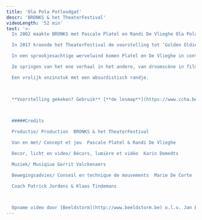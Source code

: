 ```yaml
---
title: 'Ola Pola Potloodgat'
descr: 'BRONKS & het TheaterFestival'
videoLength: '52 min'
text: '>-
  In 2002 maakte BRONKS met Pascale Platel en Randi De Vlieghe Ola Pola Potloodgat. Uitverkochte zalen, ellenlange tournees in binnen- en buitenland én winnaar van de Grote TheaterFestivalprijs.

  In 2017 kroonde het TheaterFestival de voorstelling tot ‘Golden Oldie’. Ola Pola Potloodgat werd voor de gelegenheid vanonder het stof gehaald en opnieuw getoond aan een breed publiek.Mensen die de voorstelling ooit zagen herinnerden zich plots weer waarom ze het toen zo goed vonden en een nieuw publiek raakte instant verliefd. Ontdek nu zelf wat Ola Pola Potloodgat zo uniek maakt. Misschien is je volgende kans pas over 15 jaar, aarzel dus niet.

  In een sprookjesachtige wervelwind komen Platel en De Vlieghe in contact met zeerovers, piranha’s, krokodillen en olifanten.

  Ze springen van het ene verhaal in het andere, van droomscène in filmpje in dansje in gevecht.

  Een vrolijk onzinstuk met een absurdistisch randje.

  ‍

  **Voorstelling gekeken? Gebruik** [**de lesmap**](https://www.ccha.be/cms_files/File/Lesmap/Ola%20pola%20def%20lesmap.pdf) **voor nog meer plezier.**

  ‍

  #####Credits

  Productie/ Production  BRONKS & het TheaterFestival

  Van en met/ Concept et jeu  Pascale Platel & Randi De Vlieghe

  Decor, licht en video/ Décors, lumière et vidéo  Karin Demedts

  Muziek/ Musiqiue Gerrit Valckenaers

  Bewegingsadvies/ Conseil en technique de mouvements  Marie De Corte

  Coach Patrick Jordens & Klaas Tindemans

  ‍

  Opname video door [Beeldstorm](http://www.beeldstorm.be) o.l.v. Jan Bosteels'
---
```

